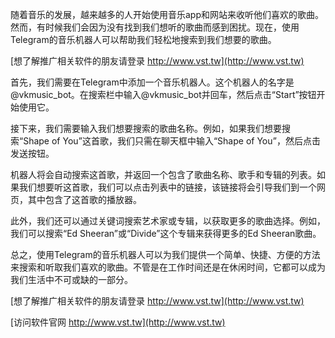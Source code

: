 随着音乐的发展，越来越多的人开始使用音乐app和网站来收听他们喜欢的歌曲。然而，有时候我们会因为没有找到我们想听的歌曲而感到困扰。现在，使用Telegram的音乐机器人可以帮助我们轻松地搜索到我们想要的歌曲。

[想了解推广相关软件的朋友请登录 http://www.vst.tw](http://www.vst.tw)

首先，我们需要在Telegram中添加一个音乐机器人。这个机器人的名字是@vkmusic_bot。在搜索栏中输入@vkmusic_bot并回车，然后点击“Start”按钮开始使用它。

接下来，我们需要输入我们想要搜索的歌曲名称。例如，如果我们想要搜索“Shape of You”这首歌，我们只需在聊天框中输入“Shape of You”，然后点击发送按钮。

机器人将会自动搜索这首歌，并返回一个包含了歌曲名称、歌手和专辑的列表。如果我们想要听这首歌，我们可以点击列表中的链接，该链接将会引导我们到一个网页，其中包含了这首歌的播放器。

此外，我们还可以通过关键词搜索艺术家或专辑，以获取更多的歌曲选择。例如，我们可以搜索“Ed Sheeran”或“Divide”这个专辑来获得更多的Ed Sheeran歌曲。

总之，使用Telegram的音乐机器人可以为我们提供一个简单、快捷、方便的方法来搜索和听取我们喜欢的歌曲。不管是在工作时间还是在休闲时间，它都可以成为我们生活中不可或缺的一部分。

[想了解推广相关软件的朋友请登录 http://www.vst.tw](http://www.vst.tw)


[访问软件官网 http://www.vst.tw](http://www.vst.tw)
